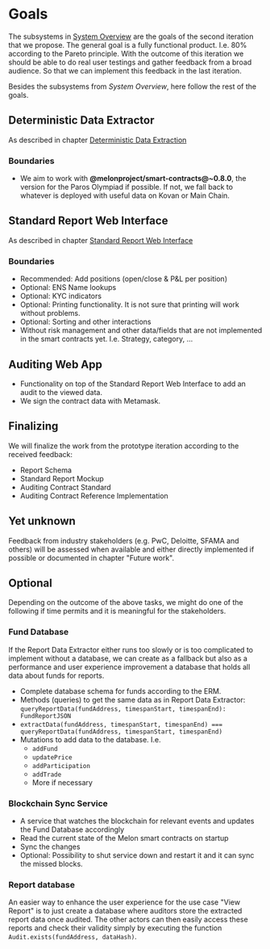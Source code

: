 # Goals

The subsystems in [System Overview](/01-thesis/05-solution/01-SytemOverview) are the goals of the second iteration that we propose. The general goal is a fully functional product. I.e. 80% according to the Pareto principle. With the outcome of this iteration we should be able to do real user testings and gather feedback from a broad audience. So that we can implement this feedback in the last iteration.

Besides the subsystems from _System Overview_, here follow the rest of the goals.

## Deterministic Data Extractor

As described in chapter [Deterministic Data Extraction](/01-thesis/05-solution/07-DeterministicDataExtraction.html)

### Boundaries

- We aim to work with **@melonproject/smart-contracts@~0.8.0**, the version for the Paros Olympiad if possible. If not, we fall back to whatever is deployed with useful data on Kovan or Main Chain.

## Standard Report Web Interface

As described in chapter [Standard Report Web Interface](/01-thesis/05-solution/11-StandardReportWebInterface.htmll)

### Boundaries

- Recommended: Add positions (open/close & P&L per position)
- Optional: ENS Name lookups
- Optional: KYC indicators
- Optional: Printing functionality. It is not sure that printing will work without problems.
- Optional: Sorting and other interactions
- Without risk management and other data/fields that are not implemented in the smart contracts yet. I.e. Strategy, category, ...

## Auditing Web App

- Functionality on top of the Standard Report Web Interface to add an audit to the viewed data.
- We sign the contract data with Metamask.

## Finalizing

We will finalize the work from the prototype iteration according to the received feedback:

- Report Schema
- Standard Report Mockup
- Auditing Contract Standard
- Auditing Contract Reference Implementation

## Yet unknown

Feedback from industry stakeholders (e.g. PwC, Deloitte, SFAMA and others) will be assessed when available and either directly implemented if possible or documented in chapter "Future work".

## Optional

Depending on the outcome of the above tasks, we might do one of the following if time permits and it is meaningful for the stakeholders.

### Fund Database

If the Report Data Extractor either runs too slowly or is too complicated to implement without a database, we can create as a fallback but also as a performance and user experience improvement a database that holds all data about funds for reports.

- Complete database schema for funds according to the ERM.
- Methods (queries) to get the same data as in Report Data Extractor: `queryReportData(fundAddress, timespanStart, timespanEnd): FundReportJSON`
- `extractData(fundAddress, timespanStart, timespanEnd) === queryReportData(fundAddress, timespanStart, timespanEnd)`
- Mutations to add data to the database. I.e.
  - `addFund`
  - `updatePrice`
  - `addParticipation`
  - `addTrade`
  - More if necessary

### Blockchain Sync Service

- A service that watches the blockchain for relevant events and updates the Fund Database accordingly
- Read the current state of the Melon smart contracts on startup
- Sync the changes
- Optional: Possibility to shut service down and restart it and it can sync the missed blocks.

### Report database

An easier way to enhance the user experience for the use case "View Report" is to just create a database where auditors store the extracted report data once audited. The other actors can then easily access these reports and check their validity simply by executing the function `Audit.exists(fundAddress, dataHash)`.
